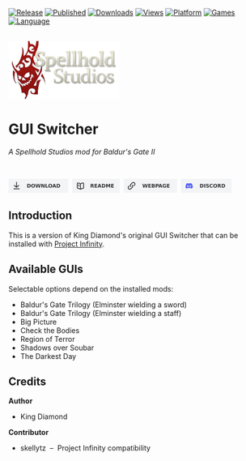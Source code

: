 [![Release](https://img.shields.io/github/v/release/Spellhold-Studios/GUI-Switcher?include_prereleases&color=%2392403a)](https://github.com/Spellhold-Studios/GUI-Switcher/releases/latest)
[![Published](https://img.shields.io/github/release-date/Spellhold-Studios/GUI-Switcher?display_date=published_at&label=published&color=%2392403a)](https://github.com/Spellhold-Studios/GUI-Switcher/releases/latest)
[![Downloads](https://img.shields.io/github/downloads/Spellhold-Studios/GUI-Switcher/total?color=%2392403a)](https://github.com/Spellhold-Studios/GUI-Switcher/releases)
[![Views](https://badges.pufler.dev/visits/Spellhold-Studios/GUI-Switcher?label=views&color=%2392403a)](https://github.com/Spellhold-Studios/GUI-Switcher/releases)
[![Platform](https://img.shields.io/badge/platform-Project%20Infinity-%2392403a)](https://github.com/Spellhold-Studios/GUI-Switcher/releases)
[![Games](https://img.shields.io/badge/games-BG2%20%a0%20BGT-%2392403a)](https://github.com/Spellhold-Studios/GUI-Switcher/releases)
[![Language](https://img.shields.io/badge/language-en%20%a0%20cs%20%a0%20de%20%a0%20es%20%a0%20fr%20%a0%20it%20%a0%20pl-%2392403a)](https://github.com/Spellhold-Studios/GUI-Switcher/releases)

<!--
Badges white space separator: %20%a0%20
Badges ":" (colon) symbol: %3A
Badges "-" (hyphen) symbol: --
Games full list: BG1 BG2 BGT BG%3AEE SoD BG2%3AEE EET IWD1 IWD2 IWD%3AEE PST PST%3AEE
IETF language tags: https://spellhold-studios.github.io/readmes/template-basic/ietf-lang-tags.pdf
Why some badges update slowly: https://github.com/pujux/badge-it/issues/78
-->

<br>

<picture>
  <source media="(prefers-color-scheme: dark)" srcset="https://raw.githubusercontent.com/Spellhold-Studios/Spellhold-Studios.github.io/main/assets/images/shs-corner-logo.png" />
  <source media="(prefers-color-scheme: light)" srcset="https://raw.githubusercontent.com/Spellhold-Studios/Spellhold-Studios.github.io/main/assets/images/shs-corner-logo.png" />
  <img alt="SHS logo" src="https://raw.githubusercontent.com/Spellhold-Studios/Spellhold-Studios.github.io/main/assets/images/shs-corner-logo.png" width="220" height="115">
</picture>

# GUI Switcher

*A Spellhold Studios mod for Baldur's Gate&nbsp;II*

<br>

[<img alt="Download" src="https://raw.githubusercontent.com/Spellhold-Studios/Spellhold-Studios.github.io/main/assets/buttons/download.svg" height="28">](https://github.com/Spellhold-Studios/GUI-Switcher/releases/latest)&nbsp;
[<img alt="Readme" src="https://raw.githubusercontent.com/Spellhold-Studios/Spellhold-Studios.github.io/main/assets/buttons/readme.svg" height="28">](https://github.com/Spellhold-Studios/GUI-Switcher#readme)&nbsp;
[<img alt="Webpage" src="https://raw.githubusercontent.com/Spellhold-Studios/Spellhold-Studios.github.io/main/assets/buttons/webpage.svg" height="28">](https://spellhold-studios.github.io/)&nbsp;
[<img alt="Discord" src="https://raw.githubusercontent.com/Spellhold-Studios/Spellhold-Studios.github.io/main/assets/buttons/discord-blue.svg" height="28">](https://discord.gg/pE2Njbdb2a)

## Introduction

This is a version of King Diamond's original GUI Switcher that can be installed with [Project Infinity](https://github.com/ALIENQuake/ProjectInfinity).

## Available GUIs

Selectable options depend on the installed mods:

- Baldur's Gate Trilogy (Elminster wielding a sword)
- Baldur's Gate Trilogy (Elminster wielding a staff)
- Big Picture
- Check the Bodies
- Region of Terror
- Shadows over Soubar
- The Darkest Day

## Credits

<!-- double space after each credits **Heading** if you don't need lists -->

**Author**  

- King Diamond

**Contributor**  

- skellytz &nbsp;&ndash;&nbsp; Project Infinity compatibility
